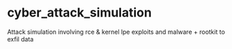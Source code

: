 # cyber_attack_simulation
Attack simulation involving rce &amp; kernel lpe exploits and malware + rootkit to exfil data
